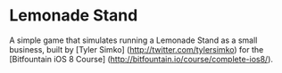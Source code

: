 Lemonade Stand
========

A simple game that simulates running a Lemonade Stand as a small business, built by [Tyler Simko] (http://twitter.com/tylersimko) for the [Bitfountain iOS 8 Course] (http://bitfountain.io/course/complete-ios8/). 